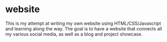 # website
This is my attempt at writing my own website using HTML/CSS/Javascript and learning along the way. The goal is to have a website that connects all my various social media, as well as a blog and project showcase.
